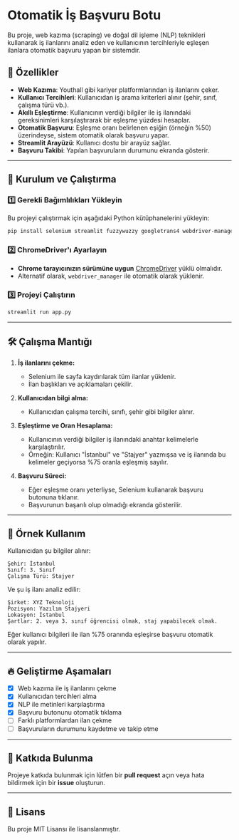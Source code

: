 # Otomatik İş Başvuru Botu

Bu proje, web kazıma (scraping) ve doğal dil işleme (NLP) teknikleri kullanarak iş ilanlarını analiz eden ve kullanıcının tercihleriyle eşleşen ilanlara otomatik başvuru yapan bir sistemdir.

## 📌 Özellikler
- **Web Kazıma**: Youthall gibi kariyer platformlarından iş ilanlarını çeker.
- **Kullanıcı Tercihleri**: Kullanıcıdan iş arama kriterleri alınır (şehir, sınıf, çalışma türü vb.).
- **Akıllı Eşleştirme**: Kullanıcının verdiği bilgiler ile iş ilanındaki gereksinimleri karşılaştırarak bir eşleşme yüzdesi hesaplar.
- **Otomatik Başvuru**: Eşleşme oranı belirlenen eşiğin (örneğin %50) üzerindeyse, sistem otomatik olarak başvuru yapar.
- **Streamlit Arayüzü**: Kullanıcı dostu bir arayüz sağlar.
- **Başvuru Takibi**: Yapılan başvuruların durumunu ekranda gösterir.

---

## 🚀 Kurulum ve Çalıştırma
### 1️⃣ Gerekli Bağımlılıkları Yükleyin
Bu projeyi çalıştırmak için aşağıdaki Python kütüphanelerini yükleyin:
```bash
pip install selenium streamlit fuzzywuzzy googletrans4 webdriver-manager
```

### 2️⃣ ChromeDriver'ı Ayarlayın
- **Chrome tarayıcınızın sürümüne uygun** [ChromeDriver](https://sites.google.com/chromium.org/driver/) yüklü olmalıdır.
- Alternatif olarak, `webdriver_manager` ile otomatik olarak yüklenir.

### 3️⃣ Projeyi Çalıştırın
```bash
streamlit run app.py
```

---

## 🛠 Çalışma Mantığı
1. **İş ilanlarını çekme:**
   - Selenium ile sayfa kaydırılarak tüm ilanlar yüklenir.
   - İlan başlıkları ve açıklamaları çekilir.
   
2. **Kullanıcıdan bilgi alma:**
   - Kullanıcıdan çalışma tercihi, sınıfı, şehir gibi bilgiler alınır.

3. **Eşleştirme ve Oran Hesaplama:**
   - Kullanıcının verdiği bilgiler iş ilanındaki anahtar kelimelerle karşılaştırılır.
   - Örneğin: Kullanıcı "İstanbul" ve "Stajyer" yazmışsa ve iş ilanında bu kelimeler geçiyorsa %75 oranla eşleşmiş sayılır.

4. **Başvuru Süreci:**
   - Eğer eşleşme oranı yeterliyse, Selenium kullanarak başvuru butonuna tıklanır.
   - Başvurunun başarılı olup olmadığı ekranda gösterilir.

---

## 📌 Örnek Kullanım
Kullanıcıdan şu bilgiler alınır:
```
Şehir: İstanbul
Sınıf: 3. Sınıf
Çalışma Türü: Stajyer
```
Ve şu iş ilanı analiz edilir:
```
Şirket: XYZ Teknoloji
Pozisyon: Yazılım Stajyeri
Lokasyon: İstanbul
Şartlar: 2. veya 3. sınıf öğrencisi olmak, staj yapabilecek olmak.
```
Eğer kullanıcı bilgileri ile ilan %75 oranında eşleşirse başvuru otomatik olarak yapılır.

---

## 🔥 Geliştirme Aşamaları
- [x] Web kazıma ile iş ilanlarını çekme
- [x] Kullanıcıdan tercihleri alma
- [x] NLP ile metinleri karşılaştırma
- [x] Başvuru butonunu otomatik tıklama
- [ ] Farklı platformlardan ilan çekme
- [ ] Başvuruların durumunu kaydetme ve takip etme

---

## 🤝 Katkıda Bulunma
Projeye katkıda bulunmak için lütfen bir **pull request** açın veya hata bildirmek için bir **issue** oluşturun.

---

## 📜 Lisans
Bu proje MIT Lisansı ile lisanslanmıştır.

